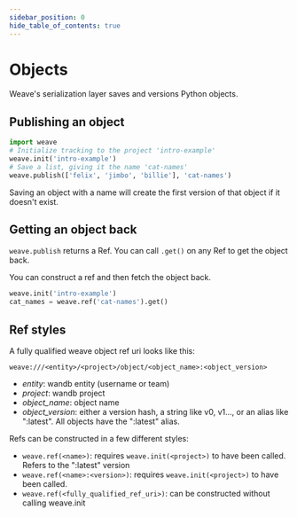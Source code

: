 ```yaml
---
sidebar_position: 0
hide_table_of_contents: true
---
```


# Objects

Weave's serialization layer saves and versions Python objects.

## Publishing an object

```python
import weave
# Initialize tracking to the project 'intro-example'
weave.init('intro-example')
# Save a list, giving it the name 'cat-names'
weave.publish(['felix', 'jimbo', 'billie'], 'cat-names')
```

Saving an object with a name will create the first version of that object if it doesn't exist.

## Getting an object back

`weave.publish` returns a Ref. You can call `.get()` on any Ref to get the object back.

You can construct a ref and then fetch the object back.

```python
weave.init('intro-example')
cat_names = weave.ref('cat-names').get()
```

## Ref styles

A fully qualified weave object ref uri looks like this:

```
weave:///<entity>/<project>/object/<object_name>:<object_version>
```

- _entity_: wandb entity (username or team)
- _project_: wandb project
- _object_name_: object name
- _object_version_: either a version hash, a string like v0, v1..., or an alias like ":latest". All objects have the ":latest" alias.

Refs can be constructed in a few different styles:

- `weave.ref(<name>)`: requires `weave.init(<project>)` to have been called. Refers to the ":latest" version
- `weave.ref(<name>:<version>)`: requires `weave.init(<project>)` to have been called.
- `weave.ref(<fully_qualified_ref_uri>)`: can be constructed without calling weave.init

